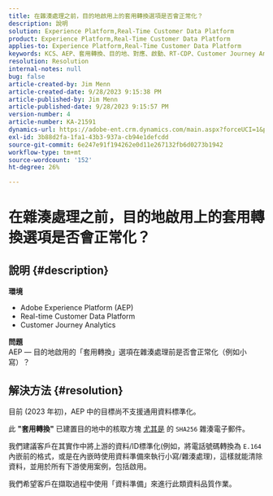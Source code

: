 ```yaml
---
title: 在雜湊處理之前，目的地啟用上的套用轉換選項是否會正常化？
description: 說明
solution: Experience Platform,Real-Time Customer Data Platform
product: Experience Platform,Real-Time Customer Data Platform
applies-to: Experience Platform,Real-Time Customer Data Platform
keywords: KCS、AEP、套用轉換、目的地、對應、啟動、RT-CDP、Customer Journey Analytics、標準化、Adobe Experience Platform
resolution: Resolution
internal-notes: null
bug: false
article-created-by: Jim Menn
article-created-date: 9/28/2023 9:15:38 PM
article-published-by: Jim Menn
article-published-date: 9/28/2023 9:15:57 PM
version-number: 4
article-number: KA-21591
dynamics-url: https://adobe-ent.crm.dynamics.com/main.aspx?forceUCI=1&pagetype=entityrecord&etn=knowledgearticle&id=5c469625-445e-ee11-be6f-6045bd006268
exl-id: 3b88d2fa-1fa1-43b3-937a-cb94e1defcdd
source-git-commit: 6e247e91f194262e0d11e267132fb6d0273b1942
workflow-type: tm+mt
source-wordcount: '152'
ht-degree: 26%

---
```


# 在雜湊處理之前，目的地啟用上的套用轉換選項是否會正常化？

## 說明 {#description}

<b>環境</b>
- Adobe Experience Platform (AEP)
- Real-time Customer Data Platform
- Customer Journey Analytics




<b>問題</b>
<br>AEP — 目的地啟用的「套用轉換」選項在雜湊處理前是否會正常化（例如小寫）？<br>

## 解決方法 {#resolution}


目前 (2023 年初)，AEP 中的目標尚不支援通用資料標準化。

此 <b>&quot;套用轉換&quot;</b> 已建置目的地中的核取方塊 <u>尤其是</u> 的 `SHA256` 雜湊電子郵件。

我們建議客戶在其實作中將上游的資料/ID標準化(例如，將電話號碼轉換為 `E.164` 內嵌前的格式，或是在內嵌時使用資料準備來執行小寫/雜湊處理)，這樣就能清除資料，並用於所有下游使用案例，包括啟用。

我們希望客戶在擷取過程中使用「資料準備」來進行此類資料品質作業。
